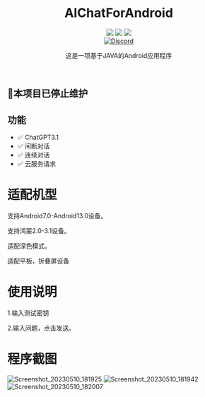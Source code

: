 <div align="center">
    <h1>AIChatForAndroid</h1>
    <img src="https://img.shields.io/github/license/JasonYANG170/AIChatForAndroid?label=License&style=for-the-badge">
    <img src="https://img.shields.io/github/commit-activity/w/JasonYANG170/AIChatForAndroid?style=for-the-badge">
<img src="https://img.shields.io/github/languages/count/JasonYANG170/AIChatForAndroid?logo=cplusplus&style=for-the-badge">
	<br>
    	<a href="https://discord.com/invite/az3ceRmgVe"><img alt="Discord" src="https://img.shields.io/discord/978108215499816980?style=social&logo=discord&label=echosec"></a>
  <br>

这是一项基于JAVA的Android应用程序
  
<br>

</div>

## 🚧本项目已停止维护
## 功能
- ✅ ChatGPT3.1
- ✅ 间断对话
- ✅ 连续对话
- ✅ 云服务请求


# 适配机型
支持Android7.0-Android13.0设备。

支持鸿蒙2.0-3.1设备。

适配深色模式。

适配平板，折叠屏设备
# 使用说明
1.输入测试密钥

2.输入问题，点击发送。

# 程序截图
![Screenshot_20230510_181925](https://github.com/JasonYANG170/YANG-Chat-Android/assets/39414350/a89382d2-d3ed-455e-bfa2-1d027e94bd04)
![Screenshot_20230510_181942](https://github.com/JasonYANG170/YANG-Chat-Android/assets/39414350/eea02f81-bdc7-4789-8c8c-361bd81ac2e7)
![Screenshot_20230510_182007](https://github.com/JasonYANG170/YANG-Chat-Android/assets/39414350/a50c9259-2a77-46c3-a76e-4d4a7bb174bf)
